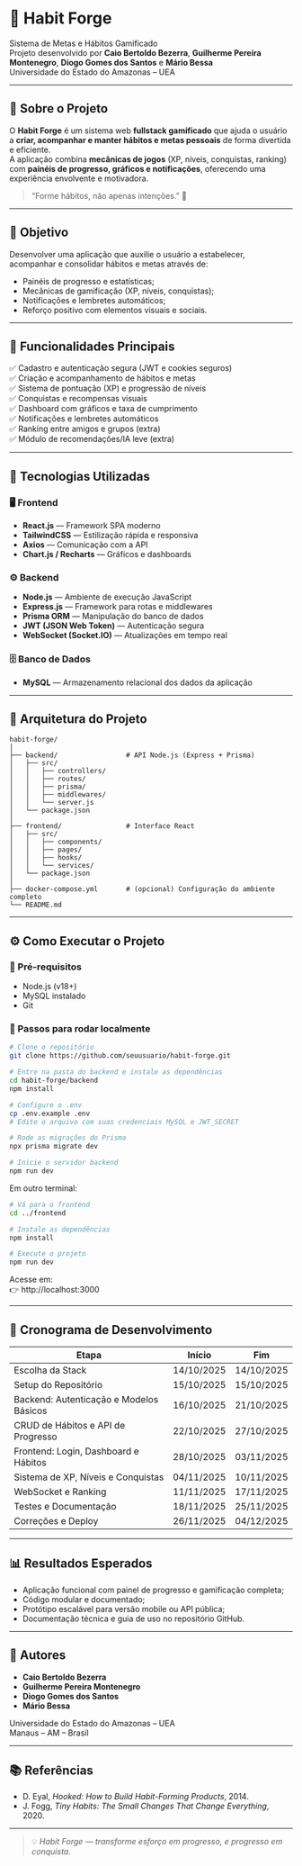 # 🧠 Habit Forge

Sistema de Metas e Hábitos Gamificado  
Projeto desenvolvido por **Caio Bertoldo Bezerra**, **Guilherme Pereira Montenegro**, **Diogo Gomes dos Santos** e **Mário Bessa**  
Universidade do Estado do Amazonas – UEA

---

## 📘 Sobre o Projeto

O **Habit Forge** é um sistema web **fullstack gamificado** que ajuda o usuário a **criar, acompanhar e manter hábitos e metas pessoais** de forma divertida e eficiente.  
A aplicação combina **mecânicas de jogos** (XP, níveis, conquistas, ranking) com **painéis de progresso, gráficos e notificações**, oferecendo uma experiência envolvente e motivadora.

> “Forme hábitos, não apenas intenções.” 💪

---

## 🎯 Objetivo

Desenvolver uma aplicação que auxilie o usuário a estabelecer, acompanhar e consolidar hábitos e metas através de:
- Painéis de progresso e estatísticas;
- Mecânicas de gamificação (XP, níveis, conquistas);
- Notificações e lembretes automáticos;
- Reforço positivo com elementos visuais e sociais.

---

## 🧩 Funcionalidades Principais

✅ Cadastro e autenticação segura (JWT e cookies seguros)  
✅ Criação e acompanhamento de hábitos e metas  
✅ Sistema de pontuação (XP) e progressão de níveis  
✅ Conquistas e recompensas visuais  
✅ Dashboard com gráficos e taxa de cumprimento  
✅ Notificações e lembretes automáticos  
✅ Ranking entre amigos e grupos (extra)  
✅ Módulo de recomendações/IA leve (extra)

---

## 🧱 Tecnologias Utilizadas

### 🖥️ Frontend
- **React.js** — Framework SPA moderno
- **TailwindCSS** — Estilização rápida e responsiva
- **Axios** — Comunicação com a API
- **Chart.js / Recharts** — Gráficos e dashboards

### ⚙️ Backend
- **Node.js** — Ambiente de execução JavaScript
- **Express.js** — Framework para rotas e middlewares
- **Prisma ORM** — Manipulação do banco de dados
- **JWT (JSON Web Token)** — Autenticação segura
- **WebSocket (Socket.IO)** — Atualizações em tempo real

### 🗄️ Banco de Dados
- **MySQL** — Armazenamento relacional dos dados da aplicação

---

## 🧰 Arquitetura do Projeto

```
habit-forge/
│
├── backend/                 # API Node.js (Express + Prisma)
│   ├── src/
│   │   ├── controllers/
│   │   ├── routes/
│   │   ├── prisma/
│   │   ├── middlewares/
│   │   └── server.js
│   └── package.json
│
├── frontend/                # Interface React
│   ├── src/
│   │   ├── components/
│   │   ├── pages/
│   │   ├── hooks/
│   │   └── services/
│   └── package.json
│
├── docker-compose.yml       # (opcional) Configuração do ambiente completo
└── README.md
```

---

## ⚙️ Como Executar o Projeto

### 🔧 Pré-requisitos
- Node.js (v18+)
- MySQL instalado
- Git

### 🚀 Passos para rodar localmente

```bash
# Clone o repositório
git clone https://github.com/seuusuario/habit-forge.git

# Entre na pasta do backend e instale as dependências
cd habit-forge/backend
npm install

# Configure o .env
cp .env.example .env
# Edite o arquivo com suas credenciais MySQL e JWT_SECRET

# Rode as migrações do Prisma
npx prisma migrate dev

# Inicie o servidor backend
npm run dev
```

Em outro terminal:

```bash
# Vá para o frontend
cd ../frontend

# Instale as dependências
npm install

# Execute o projeto
npm run dev
```

Acesse em:  
👉 http://localhost:3000

---

## 📆 Cronograma de Desenvolvimento

| Etapa | Início | Fim |
|-------|--------|-----|
| Escolha da Stack | 14/10/2025 | 14/10/2025 |
| Setup do Repositório | 15/10/2025 | 15/10/2025 |
| Backend: Autenticação e Modelos Básicos | 16/10/2025 | 21/10/2025 |
| CRUD de Hábitos e API de Progresso | 22/10/2025 | 27/10/2025 |
| Frontend: Login, Dashboard e Hábitos | 28/10/2025 | 03/11/2025 |
| Sistema de XP, Níveis e Conquistas | 04/11/2025 | 10/11/2025 |
| WebSocket e Ranking | 11/11/2025 | 17/11/2025 |
| Testes e Documentação | 18/11/2025 | 25/11/2025 |
| Correções e Deploy | 26/11/2025 | 04/12/2025 |

---

## 📊 Resultados Esperados
- Aplicação funcional com painel de progresso e gamificação completa;
- Código modular e documentado;
- Protótipo escalável para versão mobile ou API pública;
- Documentação técnica e guia de uso no repositório GitHub.

---

## 👥 Autores
- **Caio Bertoldo Bezerra**
- **Guilherme Pereira Montenegro**
- **Diogo Gomes dos Santos**
- **Mário Bessa**

Universidade do Estado do Amazonas – UEA  
Manaus – AM – Brasil

---

## 📚 Referências

- D. Eyal, *Hooked: How to Build Habit-Forming Products*, 2014.
- J. Fogg, *Tiny Habits: The Small Changes That Change Everything*, 2020.

---

> 💡 *Habit Forge — transforme esforço em progresso, e progresso em conquista.*
